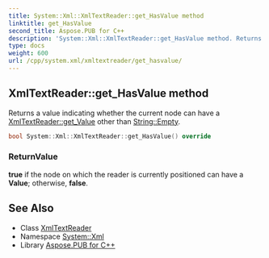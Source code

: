 ```yaml
---
title: System::Xml::XmlTextReader::get_HasValue method
linktitle: get_HasValue
second_title: Aspose.PUB for C++
description: 'System::Xml::XmlTextReader::get_HasValue method. Returns a value indicating whether the current node can have a XmlTextReader::get_Value other than String::Empty in C++.'
type: docs
weight: 600
url: /cpp/system.xml/xmltextreader/get_hasvalue/
---
```

## XmlTextReader::get_HasValue method


Returns a value indicating whether the current node can have a [XmlTextReader::get_Value](../get_value/) other than [String::Empty](../../../system/string/empty/).

```cpp
bool System::Xml::XmlTextReader::get_HasValue() override
```


### ReturnValue

**true** if the node on which the reader is currently positioned can have a **Value**; otherwise, **false**.

## See Also

* Class [XmlTextReader](../)
* Namespace [System::Xml](../../)
* Library [Aspose.PUB for C++](../../../)
